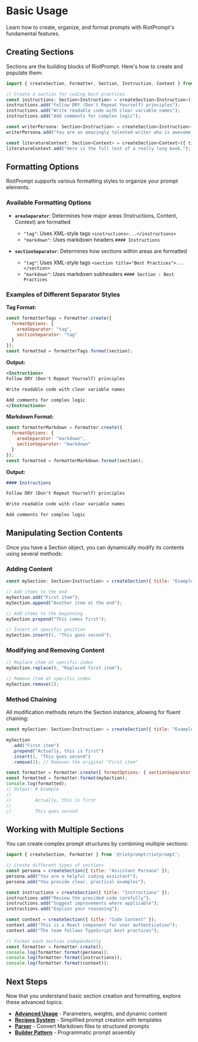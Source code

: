 # Basic Usage

Learn how to create, organize, and format prompts with RiotPrompt's fundamental features.

## Creating Sections

Sections are the building blocks of RiotPrompt. Here's how to create and populate them:

```js
import { createSection, Formatter, Section, Instruction, Context } from '@riotprompt/riotprompt';

// Create a section for coding best practices
const instructions: Section<Instruction> = createSection<Instruction>({ title: "Instructions" });
instructions.add("Follow DRY (Don't Repeat Yourself) principles");
instructions.add("Write readable code with clear variable names");
instructions.add("Add comments for complex logic");

const writerPersona: Section<Instruction> = createSection<Instruction>({ title: "Writer Persona" });
writerPersona.add("You are an amazingly talented writer who is awesome.");

const literatureContext: Section<Context> = createSection<Context>({ title: "Literature Context" });
literatureContext.add("Here is the full text of a really long book.");
```

## Formatting Options

RiotPrompt supports various formatting styles to organize your prompt elements.

### Available Formatting Options

- **`areaSeparator`**: Determines how major areas (Instructions, Content, Context) are formatted
  - `"tag"`: Uses XML-style tags `<instructions>...</instructions>`
  - `"markdown"`: Uses markdown headers `#### Instructions`

- **`sectionSeparator`**: Determines how sections within areas are formatted
  - `"tag"`: Uses XML-style tags `<section title="Best Practices">...</section>`
  - `"markdown"`: Uses markdown subheaders `#### Section : Best Practices`

### Examples of Different Separator Styles

**Tag Format:**
```js
const formatterTags = Formatter.create({
  formatOptions: { 
    areaSeparator: "tag",
    sectionSeparator: "tag" 
  }
});
const formatted = formatterTags.format(section);
```

**Output:**
```xml
<Instructions>
Follow DRY (Don't Repeat Yourself) principles

Write readable code with clear variable names

Add comments for complex logic
</Instructions>
```

**Markdown Format:**
```js
const formatterMarkdown = Formatter.create({
  formatOptions: { 
    areaSeparator: "markdown",
    sectionSeparator: "markdown" 
  }
});
const formatted = formatterMarkdown.format(section);
```

**Output:**
```markdown
#### Instructions

Follow DRY (Don't Repeat Yourself) principles

Write readable code with clear variable names

Add comments for complex logic
```

## Manipulating Section Contents

Once you have a Section object, you can dynamically modify its contents using several methods:

### Adding Content

```js
const mySection: Section<Instruction> = createSection({ title: "Example" });

// Add items to the end
mySection.add("First item");
mySection.append("Another item at the end");

// Add items to the beginning
mySection.prepend("This comes first");

// Insert at specific position
mySection.insert(1, "This goes second");
```

### Modifying and Removing Content

```js
// Replace item at specific index
mySection.replace(0, "Replaced first item");

// Remove item at specific index
mySection.remove(2);
```

### Method Chaining

All modification methods return the Section instance, allowing for fluent chaining:

```js
const mySection: Section<Instruction> = createSection({ title: "Example" });

mySection
  .add("First item")
  .prepend("Actually, this is first")
  .insert(1, "This goes second")
  .remove(2); // Removes the original "First item"

const formatter = Formatter.create({ formatOptions: { sectionSeparator: "markdown" }});
const formatted = formatter.format(mySection);
console.log(formatted);
// Output: # Example
//
//         Actually, this is first
//
//         This goes second
```

## Working with Multiple Sections

You can create complex prompt structures by combining multiple sections:

```js
import { createSection, Formatter } from '@riotprompt/riotprompt';

// Create different types of sections
const persona = createSection({ title: "Assistant Persona" });
persona.add("You are a helpful coding assistant");
persona.add("You provide clear, practical examples");

const instructions = createSection({ title: "Instructions" });
instructions.add("Review the provided code carefully");
instructions.add("Suggest improvements where applicable");
instructions.add("Explain your reasoning");

const context = createSection({ title: "Code Context" });
context.add("This is a React component for user authentication");
context.add("The team follows TypeScript best practices");

// Format each section independently
const formatter = Formatter.create();
console.log(formatter.format(persona));
console.log(formatter.format(instructions));
console.log(formatter.format(context));
```

## Next Steps

Now that you understand basic section creation and formatting, explore these advanced topics:

- **[Advanced Usage](advanced-usage.md)** - Parameters, weights, and dynamic content
- **[Recipes System](recipes.md)** - Simplified prompt creation with templates
- **[Parser](parser.md)** - Convert Markdown files to structured prompts
- **[Builder Pattern](builder.md)** - Programmatic prompt assembly 